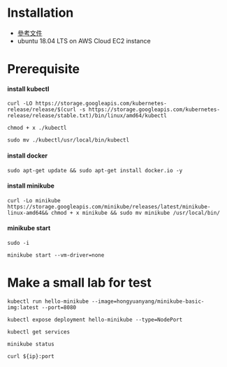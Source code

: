 # Installation
- [參考文件](https://www.radishlogic.com/kubernetes/running-minikube-in-aws-ec2-ubuntu/)
- ubuntu 18.04 LTS on AWS Cloud EC2 instance

# Prerequisite

#### install kubectl
```
curl -LO https://storage.googleapis.com/kubernetes-release/release/$(curl -s https://storage.googleapis.com/kubernetes-release/release/stable.txt)/bin/linux/amd64/kubectl

chmod + x ./kubectl

sudo mv ./kubectl/usr/local/bin/kubectl
```

#### install docker

```
sudo apt-get update && sudo apt-get install docker.io -y
```

#### install minikube

```
curl -Lo minikube https://storage.googleapis.com/minikube/releases/latest/minikube-linux-amd64&& chmod + x minikube && sudo mv minikube /usr/local/bin/
```

#### minikube start

```
sudo -i

minikube start --vm-driver=none
```

# Make a small lab for test

```
kubectl run hello-minikube --image=hongyuanyang/minikube-basic-img:latest --port=8080

kubectl expose deployment hello-minikube --type=NodePort

kubectl get services

minikube status

curl ${ip}:port
```




